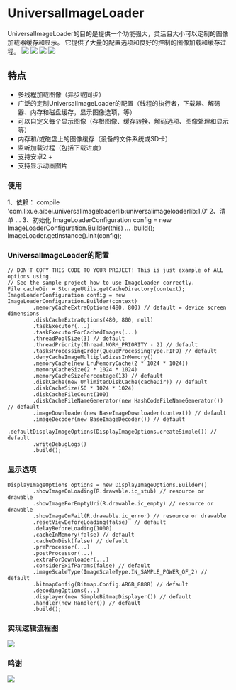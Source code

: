  
UniversalImageLoader
====================
  UniversalImageLoader的目的是提供一个功能强大，灵活且大小可以定制的图像加载器缓存和显示。
  它提供了大量的配置选项和良好的控制的图像加载和缓存过程。
 ![](https://github.com/heavenxue/UniversalImageLoader/raw/master/doc/grid.png)
 ![](https://github.com/heavenxue/UniversalImageLoader/raw/master/doc/list.png)
 ![](https://github.com/heavenxue/UniversalImageLoader/raw/master/doc/show.png)
 ![](https://github.com/heavenxue/UniversalImageLoader/raw/master/doc/show2.png)
  
特点
---
  * 多线程加载图像（异步或同步）
  * 广泛的定制UniversalImageLoader的配置（线程的执行者，下载器、解码器、内存和磁盘缓存，显示图像选项，等）
  * 可以自定义每个显示图像（存根图像、缓存转换、解码选项、图像处理和显示等）
  * 内存和/或磁盘上的图像缓存（设备的文件系统或SD卡）
  * 监听加载过程（包括下载进度）
  * 支持安卓2 +
  * 支持显示动画图片
    
### 使用
  1、依赖：
    compile 'com.lixue.aibei.universalimageloaderlib:universalimageloaderlib:1.0'
  2、清单
    <manifest>
        <!-- Include following permission if you load images from Internet -->
        <uses-permission android:name="android.permission.INTERNET" />
        <!-- Include following permission if you want to cache images on SD card -->
        <uses-permission android:name="android.permission.WRITE_EXTERNAL_STORAGE" />
        ...
    </manifest>
  3、初始化
     ImageLoaderConfiguration config = new ImageLoaderConfiguration.Builder(this)
                ...
                .build();
            ImageLoader.getInstance().init(config);

### UniversalImageLoader的配置

    // DON'T COPY THIS CODE TO YOUR PROJECT! This is just example of ALL options using.
    // See the sample project how to use ImageLoader correctly.
    File cacheDir = StorageUtils.getCacheDirectory(context);
    ImageLoaderConfiguration config = new ImageLoaderConfiguration.Builder(context)
            .memoryCacheExtraOptions(480, 800) // default = device screen dimensions
            .diskCacheExtraOptions(480, 800, null)
            .taskExecutor(...)
            .taskExecutorForCachedImages(...)
            .threadPoolSize(3) // default
            .threadPriority(Thread.NORM_PRIORITY - 2) // default
            .tasksProcessingOrder(QueueProcessingType.FIFO) // default
            .denyCacheImageMultipleSizesInMemory()
            .memoryCache(new LruMemoryCache(2 * 1024 * 1024))
            .memoryCacheSize(2 * 1024 * 1024)
            .memoryCacheSizePercentage(13) // default
            .diskCache(new UnlimitedDiskCache(cacheDir)) // default
            .diskCacheSize(50 * 1024 * 1024)
            .diskCacheFileCount(100)
            .diskCacheFileNameGenerator(new HashCodeFileNameGenerator()) // default
            .imageDownloader(new BaseImageDownloader(context)) // default
            .imageDecoder(new BaseImageDecoder()) // default
            .defaultDisplayImageOptions(DisplayImageOptions.createSimple()) // default
            .writeDebugLogs()
            .build();

### 显示选项

    DisplayImageOptions options = new DisplayImageOptions.Builder()
            .showImageOnLoading(R.drawable.ic_stub) // resource or drawable
            .showImageForEmptyUri(R.drawable.ic_empty) // resource or drawable
            .showImageOnFail(R.drawable.ic_error) // resource or drawable
            .resetViewBeforeLoading(false)  // default
            .delayBeforeLoading(1000)
            .cacheInMemory(false) // default
            .cacheOnDisk(false) // default
            .preProcessor(...)
            .postProcessor(...)
            .extraForDownloader(...)
            .considerExifParams(false) // default
            .imageScaleType(ImageScaleType.IN_SAMPLE_POWER_OF_2) // default
            .bitmapConfig(Bitmap.Config.ARGB_8888) // default
            .decodingOptions(...)
            .displayer(new SimpleBitmapDisplayer()) // default
            .handler(new Handler()) // default
            .build();
        
### 实现逻辑流程图
![](https://github.com/heavenxue/UniversalImageLoader/raw/master/doc/UIL_Flow.png)

### 鸣谢
![](https://github.com/nostra13/Android-Universal-Image-Loader)
   